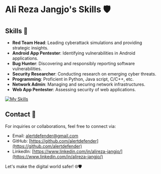 # Ali Reza Jangjo's Skills 🛡️

## Skills 🚀

- **Red Team Head**: Leading cyberattack simulations and providing strategic insights.
- **Android App Pentester**: Identifying vulnerabilities in Android applications.
- **Bug Hunter**: Discovering and responsibly reporting software vulnerabilities.
- **Security Researcher**: Conducting research on emerging cyber threats.
- **Programming**: Proficient in Python, Java script, C/C++, etc.
- **Network Admin**: Managing and securing network infrastructures.
- **Web App Pentester**: Assessing security of web applications.
  
[![My Skills](https://skillicons.dev/icons?i=c,cs,cpp,py,go,php,js,powershell,bash,git,django,docker,linux,kali)](https://skillicons.dev) 
## Contact 📧

For inquiries or collaborations, feel free to connect via:
- Email: alertdefender@gmail.com
- GitHub: [https://github.com/alertdefender](https://github.com/alertdefender)
- LinkedIn: [https://www.linkedin.com/in/alireza-jangjo/](https://www.linkedin.com/in/alireza-jangjo/)

Let's make the digital world safer! 🌐🛡️


